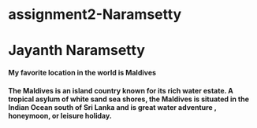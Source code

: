 # assignment2-Naramsetty

# Jayanth Naramsetty

#### My favorite location in the world is Maldives

#### The Maldives is an island country known for its **rich water estate**. A tropical asylum of white sand sea shores, the **Maldives is situated in the Indian Ocean south of Sri Lanka** and is great water adventure , honeymoon, or leisure holiday.